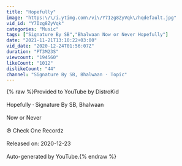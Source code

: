 ```yaml
---
title: "Hopefully"
image: "https:\/\/i.ytimg.com\/vi\/Y7Izg8ZyVqk\/hqdefault.jpg"
vid_id: "Y7Izg8ZyVqk"
categories: "Music"
tags: ["Signature By SB","Bhalwaan Now or Never Hopefully"]
date: "2021-11-21T13:10:22+03:00"
vid_date: "2020-12-24T01:56:07Z"
duration: "PT3M23S"
viewcount: "194560"
likeCount: "1012"
dislikeCount: "44"
channel: "Signature By SB, Bhalwaan - Topic"
---
```

{% raw %}Provided to YouTube by DistroKid<br /><br />Hopefully · Signature By SB, Bhalwaan<br /><br />Now or Never<br /><br />℗ Check One Recordz<br /><br />Released on: 2020-12-23<br /><br />Auto-generated by YouTube.{% endraw %}
